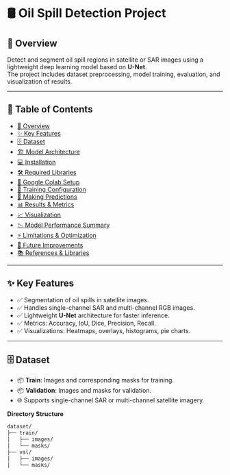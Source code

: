# 🛢️ Oil Spill Detection Project

## 📌 Overview
Detect and segment oil spill regions in satellite or SAR images using a lightweight deep learning model based on **U-Net**.  
The project includes dataset preprocessing, model training, evaluation, and visualization of results.

---

## 📑 Table of Contents
- [📌 Overview](#-overview)
- [✨ Key Features](#-key-features)
- [🗄️ Dataset](#-dataset)
- [🏗️ Model Architecture](#-model-architecture)
- [💻 Installation](#-installation)
- [🛠️ Required Libraries](#-required-libraries)
- [🚀 Google Colab Setup](#-google-colab-setup)
- [🎯 Training Configuration](#-training-configuration)
- [🧪 Making Predictions](#-making-predictions)
- [📊 Results & Metrics](#-results--metrics)
- [📈 Visualization](#-visualization)
- [📉 Model Performance Summary](#-model-performance-summary)
- [⚡ Limitations & Optimization](#-limitations--optimization)
- [🔮 Future Improvements](#-future-improvements)
- [📚 References & Libraries](#-references--libraries)

---

## ✨ Key Features
- ✅ Segmentation of oil spills in satellite images.  
- ✅ Handles single-channel SAR and multi-channel RGB images.  
- ✅ Lightweight **U-Net** architecture for faster inference.  
- ✅ Metrics: Accuracy, IoU, Dice, Precision, Recall.  
- ✅ Visualizations: Heatmaps, overlays, histograms, pie charts.

---

## 🗄️ Dataset
- 📦 **Train**: Images and corresponding masks for training.  
- 📦 **Validation**: Images and masks for validation.  
- 🌐 Supports single-channel SAR or multi-channel satellite imagery.  

**Directory Structure**
```bash
dataset/
├── train/
│   ├── images/
│   └── masks/
├── val/
│   ├── images/
│   └── masks/

